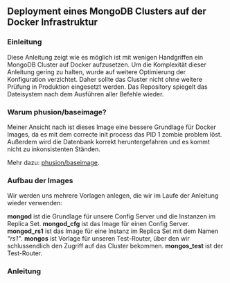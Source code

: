 ## Deployment eines MongoDB Clusters auf der Docker Infrastruktur

### Einleitung
Diese Anleitung zeigt wie es möglich ist mit wenigen Handgriffen ein MongoDB Cluster auf Docker aufzusetzen. Um die Komplexität dieser Anleitung gering zu halten, wurde auf weitere Optimierung der Konfiguration verzichtet. Daher sollte das Cluster nicht ohne weitere Prüfung in Produktion eingesetzt werden. Das Repository spiegelt das Dateisystem nach dem Ausführen aller Befehle wieder.

### Warum phusion/baseimage?
Meiner Ansicht nach ist dieses Image eine bessere Grundlage für Docker Images, da es mit dem correcte init process das PID 1 zombie problem löst. Außerdem wird die Datenbank korrekt heruntergefahren und es kommt nicht zu inkonsistenten Ständen.

Mehr dazu: [phusion/baseimage](https://github.com/phusion/baseimage-docker).

### Aufbau der Images
Wir werden uns mehrere Vorlagen anlegen, die wir im Laufe der Anleitung wieder verwenden:

**mongod** ist die Grundlage für unsere Config Server und die Instanzen im Replica Set.
**mongod_cfg** ist das Image für einen Config Server.
**mongod_rs1** ist das Image für eine Instanz im Replica Set mit dem Namen *"rs1"*.
**mongos** ist Vorlage für unseren Test-Router, über den wir schlussendlich den Zugriff auf das Cluster bekommen.
**mongos_test** ist der Test-Router.

### Anleitung
